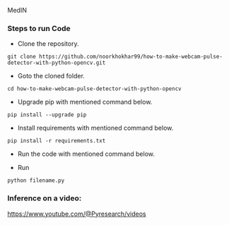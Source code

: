 MedIN

### Steps to run Code
- Clone the repository.
```
git clone https://github.com/noorkhokhar99/how-to-make-webcam-pulse-detector-with-python-opencv.git
```
- Goto the cloned folder.
```
cd how-to-make-webcam-pulse-detector-with-python-opencv

```
- Upgrade pip with mentioned command below.
```
pip install --upgrade pip
```
- Install requirements with mentioned command below.
```
pip install -r requirements.txt
```
- Run the code with mentioned command below.

 - Run 
 
`python filename.py`







### Inference on a video:
https://www.youtube.com/@Pyresearch/videos
